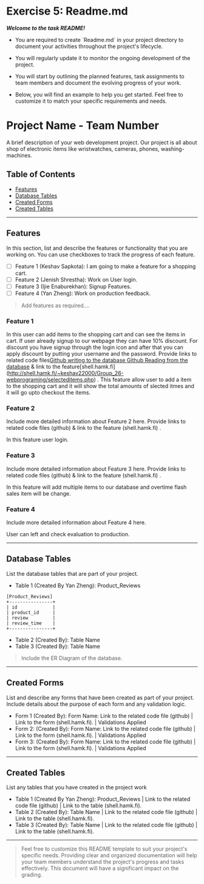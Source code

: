 # Exercise 5: Readme.md

***Welcome to the task README!***

- You are required to create ´Readme.md´ in your project directory to document your activities throughout the project's lifecycle. 
- You will regularly update it to monitor the ongoing development of the project. 

- You will start by outlining the planned features, task assignments to team members and document the evolving progress of your work. 

- Below, you will find an example to help you get started. Feel free to customize it to match your specific requirements and needs.

# Project Name - Team Number

A brief description of your web development project.
Our project is all about shop of electronic items like wristwatches, cameras, phones, washing-machines.

## Table of Contents
- [Features](#features)
- [Database Tables](#database-tables)
- [Created Forms](#created-forms)
- [Created Tables](#created-tables)

---

## Features

In this section, list and describe the features or functionality that you are working on. You can use checkboxes to track the progress of each feature.

- [ ] Feature 1 (Keshav Sapkota): I am going to make a feature for a shopping cart. 
- [ ] Feature 2 (Jenish Shrestha): Work on User login.
- [ ] Feature 3 (Ijie Enaburekhan): Signup Features.
- [ ] Feature 4 (Yan Zheng): Work on production feedback.
> Add features as required.... 

### Feature 1

  In this user can add items to the shopping cart and can see the items in cart. If user already signup to our webpage they can have 10% discount. For discount you have signup through the login icon and after that you can apply discount by putting your username and the password. Provide links to related code files[Github writing to the database ](https://github.com/keshavsapkota3/Group_26-webprograming/blob/gh-pages/cart.php) [Github Reading from the database](https://github.com/keshavsapkota3/Group_26-webprograming/blob/gh-pages/cart.php)  & link to the feature[shell.hamk.fi] (http://shell.hamk.fi/~keshav22000/Group_26-webprograming/selecteditems.php) .
  This feature allow user to add a item to  the shopping cart and it will show the total amounts of slected itmes and it will go upto checkout the items.

### Feature 2

Include more detailed information about Feature 2 here. Provide links to related code files (github) & link to the feature (shell.hamk.fi) .

  In this feature  user login.

### Feature 3

Include more detailed information about Feature 3 here. Provide links to related code files (github) & link to the feature (shell.hamk.fi) .

   In this feature  will add multiple items to our database and overtime flash sales item will be change.

### Feature 4

Include more detailed information about Feature 4 here.

User can left and check evaluation to production. 


---

## Database Tables

List the database tables that are part of your project. 

- Table 1 (Created By Yan Zheng): Product_Reviews

```
[Product_Reviews]
+----------------+
| id             |
| product_id     |
| review         |
| review_time    |
+----------------+
```
- Table 2 (Created By): Table Name 
- Table 3 (Created By): Table Name 

> Include the ER Diagram of the database. 

---

## Created Forms

List and describe any forms that have been created as part of your project. Include details about the purpose of each form and any validation logic.

- Form 1 (Created By): Form Name: Link to the related code file (github) | Link to the form (shell.hamk.fi). | Validations Applied
- Form 2: (Created By): Form Name: Link to the related code file (github) | Link to the form (shell.hamk.fi).  | Validations Applied
- Form 3: (Created By): Form Name: Link to the related code file (github) | Link to the form (shell.hamk.fi).  | Validations Applied


---

## Created Tables

List any tables that you have created in the project work

- Table 1 (Created By Yan Zheng): Product_Reviews | Link to the related code file (github) | Link to the table (shell.hamk.fi).
- Table 2 (Created By): Table Name | Link to the related code file (github) | Link to the table (shell.hamk.fi).
- Table 3 (Created By): Table Name | Link to the related code file (github) | Link to the table (shell.hamk.fi).

---



> Feel free to customize this README template to suit your project's specific needs. Providing clear and organized documentation will help your team members understand the project's progress and tasks effectively. This document will have a significant impact on the grading. 
